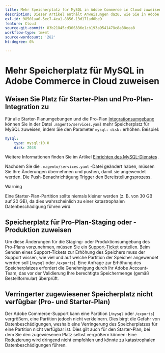 ```yaml
---
title: Mehr Speicherplatz für MySQL in Adobe Commerce in Cloud zuweisen
description: Dieser Artikel enthält Anweisungen dazu, wie Sie in Adobe Commerce mehr Speicherplatz für MySQL in der Cloud-Infrastruktur zuweisen.
exl-id: 98501aa0-5ec7-4ea1-8856-13d171ad0be9
feature: Cloud
source-git-commit: 83b21845cd306336e1cb193a9541478c8a38eea8
workflow-type: tm+mt
source-wordcount: '282'
ht-degree: 0%

---
```


# Mehr Speicherplatz für MySQL in Adobe Commerce in Cloud zuweisen


## Weisen Sie Platz für Starter-Plan und Pro-Plan-Integration zu

Für alle Starter-Planumgebungen und die Pro-Plan [Integrationsumgebung](/help/announcements/adobe-commerce-announcements/integration-environment-enhancement-request-pro-and-starter.md) können Sie in der Datei `.magento/services.yaml` mehr Speicherplatz für MySQL zuweisen, indem Sie den Parameter `mysql: disk:` erhöhen. Beispiel:

```yaml
mysql:
    type: mysql:10.0
    disk: 2048
```

Weitere Informationen finden Sie im Artikel [Einrichten des MySQL-Dienstes](https://devdocs.magento.com/guides/v2.3/cloud/project/project-conf-files_services-mysql.html) .

Nachdem Sie die `.magento/services.yaml` -Datei geändert haben, müssen Sie Ihre Änderungen übernehmen und pushen, damit sie angewendet werden. Die Push-Benachrichtigung Trigger den Bereitstellungsprozess.

>[!WARNING]
>
>Eine Starter-Plan-Partition sollte niemals kleiner werden (z. B. von 30 GB auf 20 GB), da dies wahrscheinlich zu einer katastrophalen Datenbeschädigung führen wird.

## Speicherplatz für Pro-Plan-Staging oder -Produktion zuweisen

Um diese Änderungen für die Staging- oder Produktionsumgebung des Pro-Plans vorzunehmen, müssen Sie ein [Support-Ticket](/help/help-center-guide/help-center/magento-help-center-user-guide.md#merchant-not-displayed) erstellen. Beim Senden eines Support-Tickets zur Erhöhung des Speichers muss der Support wissen, wie viel und auf welche Partition der Speicher angewendet werden soll (`/mysql` oder `/exports`). Eine Anfrage zur Erhöhung des Speicherplatzes erfordert die Genehmigung durch Ihr Adobe Account-Team, das vor der Validierung Ihre berechtigte Speichermenge (gemäß Bestellformular) überprüft.

## Verringerter zugewiesener Speicherplatz nicht verfügbar (Pro- und Starter-Plan)

Der Adobe Commerce-Support kann eine Partition (`/mysql` oder `/exports`) vergrößern, eine Partition jedoch nicht verkleinern. Dies birgt die Gefahr von Datenbeschädigungen, weshalb eine Verringerung des Speicherplatzes für eine Partition nicht verfügbar ist.
Dies gilt auch für den Starter-Plan, bei dem Sie den zugewiesenen Platz selbst vergrößern können: Eine Reduzierung wird dringend nicht empfohlen und könnte zu katastrophalen Datenbeschädigungen führen.
